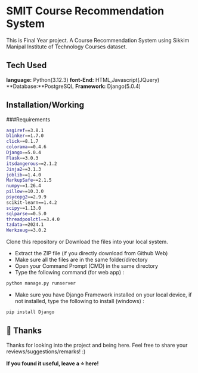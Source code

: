 # SMIT Course Recommendation System
 This is Final Year project.
A Course Recommendation System using Sikkim Manipal Institute of Technology Courses dataset.

## Tech Used

**language:** Python(3.12.3)
**font-End:** HTML,Javascript(JQuery)
**Database:**PostgreSQL
**Framework:** Django(5.0.4)

## Installation/Working
###Requirements
```bash
asgiref==3.8.1
blinker==1.7.0
click==8.1.7
colorama==0.4.6
Django==5.0.4
Flask==3.0.3
itsdangerous==2.1.2
Jinja2==3.1.3
joblib==1.4.0
MarkupSafe==2.1.5
numpy==1.26.4
pillow==10.3.0
psycopg2==2.9.9
scikit-learn==1.4.2
scipy==1.13.0
sqlparse==0.5.0
threadpoolctl==3.4.0
tzdata==2024.1
Werkzeug==3.0.2
```

Clone this repository or Download the files into your local system. 

- Extract the ZIP file (if you directly download from Github Web)
- Make sure all the files are in the same folder/directory
- Open your Command Prompt (CMD) in the same directory 
- Type the following command (for web app) :

```bash
python manage.py runserver
```
- Make sure you have Django Framework installed on your local device, if not installed, type the following to install (windows) : 

```bash
pip install Django 
```

## 🚀 Thanks

Thanks for looking into the project and being here. Feel free to share your reviews/suggestions/remarks! :)

**If you found it useful, leave a ⭐ here!**
